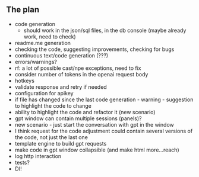 ## The plan

- code generation
  - should work in the json/sql files, in the db console (maybe already work, need to check)
- readme.me generation
- checking the code, suggesting improvements, checking for bugs
- continuous text/code generation (???)
- errors/warnings?
- rf: a lot of possible cast/npe exceptions, need to fix
- consider number of tokens in the openai request body
- hotkeys
- validate response and retry if needed
- configuration for apikey
- if file has changed since the last code generation - warning - suggestion to highlight the code to change
- ability to highlight the code and refactor it (new scenario)
- gpt window can contain multiple sessions (panels)?
- new scenario - just start the conversation with gpt in the window
- I think request for the code adjustment could contain several versions of the code, not just the last one
- template engine to build gpt requests
- make code in gpt window collapsible (and make html more...reach)
- log http interaction
- tests?
- DI!